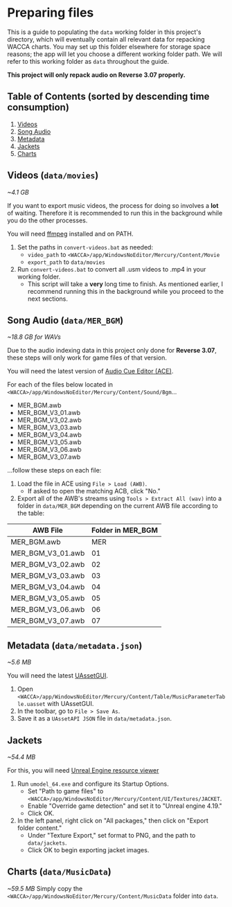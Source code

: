 # Preparing files
This is a guide to populating the `data` working folder in this project's directory, which will eventually contain all relevant data for repacking WACCA charts. You may set up this folder elsewhere for storage space reasons; the app will let you choose a different working folder path. We will refer to this working folder as `data` throughout the guide.

**This project will only repack audio on Reverse 3.07 properly.**

## Table of Contents (sorted by descending time consumption)
1. [Videos](#videos-datamovies)
2. [Song Audio](#song-audio-datamer_bgm)
3. [Metadata](#metadata-datametadatajson)
4. [Jackets](#jackets)
5. [Charts](#charts-datamusicdata)

## Videos (`data/movies`)
*~4.1 GB*

If you want to export music videos, the process for doing so involves a **lot** of waiting. Therefore it is recommended to run this in the background while you do the other processes.

You will need [ffmpeg](https://www.ffmpeg.org/download.html) installed and on PATH.

1. Set the paths in `convert-videos.bat` as needed:
    - `video_path` to `<WACCA>/app/WindowsNoEditor/Mercury/Content/Movie`
    - `export_path` to `data/movies`
2. Run `convert-videos.bat` to convert all .usm videos to .mp4 in your working folder.
    - This script will take a **very** long time to finish. As mentioned earlier, I recommend running this in the background while you proceed to the next sections.

## Song Audio (`data/MER_BGM`)
*~18.8 GB for WAVs*

Due to the audio indexing data in this project only done for **Reverse 3.07**, these steps will only work for game files of that version.

You will need the latest version of [Audio Cue Editor (ACE)](https://github.com/LazyBone152/ACE).

For each of the files below located in `<WACCA>/app/WindowsNoEditor/Mercury/Content/Sound/Bgm`...

- MER_BGM.awb
- MER_BGM_V3_01.awb
- MER_BGM_V3_02.awb
- MER_BGM_V3_03.awb
- MER_BGM_V3_04.awb
- MER_BGM_V3_05.awb
- MER_BGM_V3_06.awb
- MER_BGM_V3_07.awb

...follow these steps on each file:

1. Load the file in ACE using `File > Load (AWB)`.
    - If asked to open the matching ACB, click "No."
2. Export all of the AWB's streams using `Tools > Extract All (wav)` into a folder in `data/MER_BGM` depending on the current AWB file according to the table:

| AWB File          | Folder in MER_BGM |
|-------------------|-------------------|
| MER_BGM.awb       | MER               |
| MER_BGM_V3_01.awb | 01                |
| MER_BGM_V3_02.awb | 02                |
| MER_BGM_V3_03.awb | 03                |
| MER_BGM_V3_04.awb | 04                |
| MER_BGM_V3_05.awb | 05                |
| MER_BGM_V3_06.awb | 06                |
| MER_BGM_V3_07.awb | 07                |

## Metadata (`data/metadata.json`)
*~5.6 MB*

You will need the latest [UAssetGUI](https://github.com/atenfyr/UAssetGUI).

1. Open `<WACCA>/app/WindowsNoEditor/Mercury/Content/Table/MusicParameterTable.uasset` with UAssetGUI.
2. In the toolbar, go to `File > Save As`.
3. Save it as a `UAssetAPI JSON` file in `data/metadata.json`.

## Jackets
*~54.4 MB*

For this, you will need [Unreal Engine resource viewer](https://www.gildor.org/en/projects/umodel)

1. Run `umodel_64.exe` and configure its Startup Options.
    - Set "Path to game files" to `<WACCA>/app/WindowsNoEditor/Mercury/Content/UI/Textures/JACKET`.
    - Enable "Override game detection" and set it to "Unreal engine 4.19."
    - Click OK.
2. In the left panel, right click on "All packages," then click on "Export folder content."
    - Under "Texture Export," set format to PNG, and the path to `data/jackets`.
    - Click OK to begin exporting jacket images.

## Charts (`data/MusicData`)
*~59.5 MB*
Simply copy the `<WACCA>/app/WindowsNoEditor/Mercury/Content/MusicData` folder into `data`.